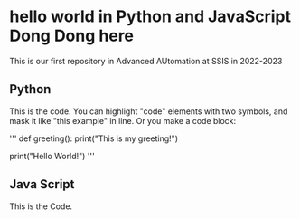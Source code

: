 # hello world in Python and JavaScript Dong Dong here

This is our first repository in Advanced AUtomation at SSIS in 2022-2023 

## Python

This is the code. You can highlight "code" elements with two symbols, and mask it like "this example" in line. Or you make a code block:

'''
def greeting():
  print("This is my greeting!")
  
print("Hello World!")
'''


## Java Script

This is the Code.

